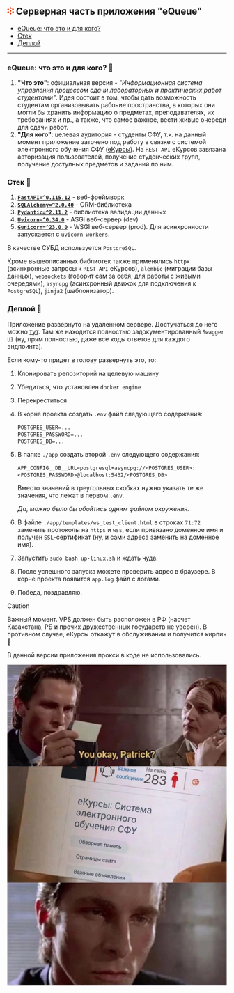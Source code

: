 ## ![logo](readme_images/sibfu_logo.png) Серверная часть приложения "eQueue"

- [eQueue: что это и для кого?](#equeue-что-это-и-для-кого-)
- [Стек](#стек-)
- [Деплой](#деплой-)

---

### eQueue: что это и для кого? 🤔

1. **"Что это"**: официальная версия - *"Информационная система управления 
   процессом сдачи лабораторных и практических работ студентами"*. Идея 
   состоит в том, чтобы дать возможность студентам организовывать рабочие 
   пространства, в которых они могли бы хранить информацию о предметах, 
   преподавателях, их требованиях и пр., а также, что самое важное, вести 
   живые очереди для сдачи работ. 
2. **"Для кого"**: целевая аудитория - студенты СФУ, т.к. на данный момент 
   приложение заточено под работу в связке с системой электронного обучения 
   СФУ ([еКурсы](https://e.sfu-kras.ru/)). На `REST API` еКурсов завязана 
   авторизация пользователей, получение студенческих групп, получение 
   доступных предметов и заданий по ним. 

### Стек 🔨

1. **[`FastAPI=^0.115.12`](https://fastapi.tiangolo.com/)** - веб-фреймворк
2. **[`SQLAlchemy=^2.0.40`](https://www.sqlalchemy.org/)** - ORM-библиотека
3. **[`Pydantic=^2.11.2`](https://docs.pydantic.dev/latest/)** - библиотека 
   валидации данных
4. **[`Uvicorn=^0.34.0`](https://www.uvicorn.org/)** - ASGI веб-сервер (dev)
5. **[`Gunicorn=^23.0.0`](https://gunicorn.org/)** - WSGI веб-сервер (prod). 
   Для асинхронности запускается с `uvicorn workers`.

В качестве СУБД используется `PostgreSQL`.

Кроме вышеописанных библиотек также применялись `httpx` (асинхронные запросы к 
`REST API` еКурсов), `alembic` (миграции базы данных), `websockets` (говорит 
сам за себя; для работы с живыми очередями), `asyncpg` (асинхронный движок для 
подключения к `PostgreSQL`), `jinja2` (шаблонизатор).

### Деплой 🚀

Приложение развернуто на удаленном сервере. Достучаться до него можно 
[тут](https://eqapi.ru/docs/). Там же находится полностью задокументированный
`Swagger UI` (ну, прям полностью, даже все коды ответов для каждого эндпоинта).

Если кому-то придет в голову развернуть это, то:
1. Клонировать репозиторий на целевую машину
2. Убедиться, что установлен `docker engine`
3. Перекреститься
4. В корне проекта создать `.env` файл следующего содержания:
   ```properties
   POSTGRES_USER=...
   POSTGRES_PASSWORD=...
   POSTGRES_DB=...
   ```
5. В папке `./app` создать второй `.env` следующего содержания:
   ```properties
   APP_CONFIG__DB__URL=postgresql+asyncpg://<POSTGRES_USER>:<POSTGRES_PASSWORD>@localhost:5432/<POSTGRES_DB>
   ```
   Вместо значений в треугольных скобках нужно указать те же значения, что 
   лежат в первом `.env`.
   
   *Да, можно было бы обойтись одним файлом окружения.* 
6. В файле `./app/templates/ws_test_client.html` в строках `71:72` заменить 
   протоколы на `https` и `wss`, если привязано доменное имя и получен 
   `SSL`-сертификат (ну, и сами адреса заменить на доменное имя).
7. Запустить `sudo bash up-linux.sh` и ждать чуда.
8. После успешного запуска можете проверить адрес в браузере. В корне проекта 
   появится `app.log` файл с логами.
9. Победа, поздравляю.

>[!CAUTION]
> Важный момент. VPS должен быть расположен в РФ (насчет Казахстана, РБ и 
> прочих дружественных государств не уверен). В противном случае, еКурсы 
> откажут в обслуживании и получится кирпич 🧱
> 
> В данной версии приложения прокси в коде не использовались.

![Bateman](readme_images/psycho.jpg)
